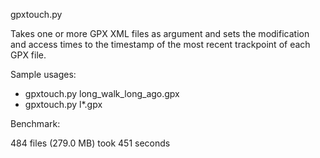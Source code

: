 gpxtouch.py

Takes one or more GPX XML files as argument and sets the modification
and access times to the timestamp of the most recent trackpoint of 
each GPX file.

Sample usages:

* gpxtouch.py long_walk_long_ago.gpx
* gpxtouch.py l*.gpx

Benchmark:

484 files (279.0 MB) took 451 seconds

